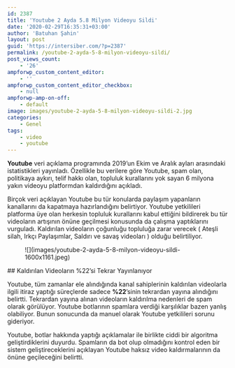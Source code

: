 ```yaml
---
id: 2387
title: 'Youtube 2 Ayda 5.8 Milyon Videoyu Sildi'
date: '2020-02-29T16:35:31+03:00'
author: 'Batuhan Şahin'
layout: post
guid: 'https://intersiber.com/?p=2387'
permalink: /youtube-2-ayda-5-8-milyon-videoyu-sildi/
post_views_count:
    - '26'
ampforwp_custom_content_editor:
    - ''
ampforwp_custom_content_editor_checkbox:
    - null
ampforwp-amp-on-off:
    - default
image: images/youtube-2-ayda-5-8-milyon-videoyu-sildi-2.jpg
categories:
    - Genel
tags:
    - video
    - youtube
---
```


**Youtube** veri açıklama programında 2019’un Ekim ve Aralık ayları arasındaki istatistikleri yayınladı. Özellikle bu verilere göre Youtube, spam olan, politikaya aykırı, telif hakkı olan, topluluk kurallarını yok sayan 6 milyona yakın videoyu platformdan kaldırdığını açıkladı.

Birçok veri açıklayan Youtube bu tür konularda paylaşım yapanların kanallarını da kapatmaya hazırlandığını belirtiyor. Youtube yetkilileri platforma üye olan herkesin topluluk kurallarını kabul ettiğini bildirerek bu tür videoların artışının önüne geçilmesi konusunda da çalışma yaptıklarını vurguladı. Kaldırılan videoların çoğunluğu topluluğa zarar verecek ( Ateşli silah, Irkçı Paylaşımlar, Saldırı ve savaş videoları ) olduğu belirtiliyor.

<figure class="wp-block-image size-large">![](images/youtube-2-ayda-5-8-milyon-videoyu-sildi-1600x1161.jpeg)</figure>## Kaldırılan Videoların %22’si Tekrar Yayınlanıyor 

Youtube, tüm zamanlar ele alındığında kanal sahiplerinin kaldırılan videolarla ilgili itiraz yaptığı süreçlerde sadece **%22**’sinin tekrardan yayına alındığını belirtti. Tekrardan yayına alınan videoların kaldırılma nedenleri de spam olarak görülüyor. Youtube botlarının spamlara verdiği karşılıklar bazen yanlış olabiliyor. Bunun sonucunda da manuel olarak Youtube yetkilileri sorunu gideriyor.

Youtube, botlar hakkında yaptığı açıklamalar ile birlikte ciddi bir algoritma geliştirdiklerini duyurdu. Spamların da bot olup olmadığını kontrol eden bir sistem geliştireceklerini açıklayan Youtube haksız video kaldırmalarının da önüne geçileceğini belirtti.
